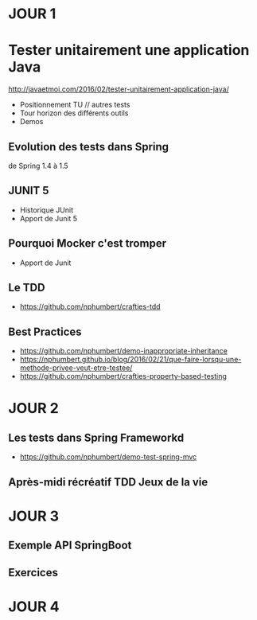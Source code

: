 # JOUR 1

# Tester unitairement une application Java
http://javaetmoi.com/2016/02/tester-unitairement-application-java/
- Positionnement TU // autres tests
- Tour horizon des différents outils
- Demos

## Evolution des tests dans Spring

de Spring 1.4 à 1.5

## JUNIT 5
* Historique JUnit
* Apport de Junit 5

## Pourquoi Mocker c'est tromper
* Apport de Junit

## Le TDD
* https://github.com/nphumbert/crafties-tdd

## Best Practices
* https://github.com/nphumbert/demo-inappropriate-inheritance
* https://nphumbert.github.io/blog/2016/02/21/que-faire-lorsqu-une-methode-privee-veut-etre-testee/
* https://github.com/nphumbert/crafties-property-based-testing

# JOUR 2

## Les tests dans Spring Frameworkd
* https://github.com/nphumbert/demo-test-spring-mvc

## Après-midi récréatif TDD Jeux de la vie

# JOUR 3

## Exemple API SpringBoot

## Exercices

# JOUR 4
